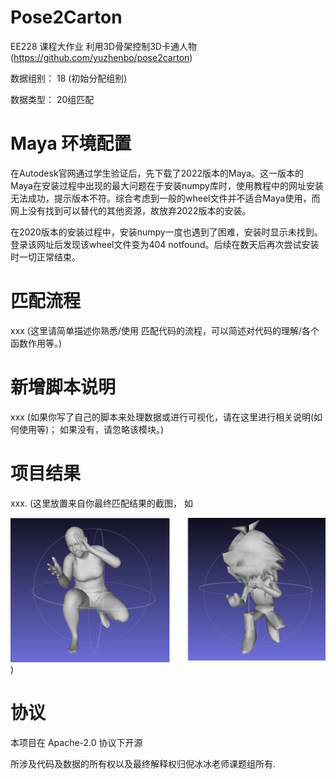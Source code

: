 # Pose2Carton 

EE228 课程大作业 利用3D骨架控制3D卡通人物 (https://github.com/yuzhenbo/pose2carton) 

数据组别： 18 (初始分配组别)

数据类型： 20组匹配


# Maya 环境配置

在Autodesk官网通过学生验证后，先下载了2022版本的Maya。这一版本的Maya在安装过程中出现的最大问题在于安装numpy库时，使用教程中的网址安装无法成功，提示版本不符。综合考虑到一般的wheel文件并不适合Maya使用，而网上没有找到可以替代的其他资源，故放弃2022版本的安装。

在2020版本的安装过程中，安装numpy一度也遇到了困难，安装时显示未找到。登录该网址后发现该wheel文件变为404 notfound。后续在数天后再次尝试安装时一切正常结束。



# 匹配流程

xxx (这里请简单描述你熟悉/使用 匹配代码的流程，可以简述对代码的理解/各个函数作用等。)



# 新增脚本说明

xxx (如果你写了自己的脚本来处理数据或进行可视化，请在这里进行相关说明(如何使用等)； 如果没有，请忽略该模块。)



# 项目结果

xxx. (这里放置来自你最终匹配结果的截图， 如

![image](img/pose2carton.png))



# 协议 
本项目在 Apache-2.0 协议下开源

所涉及代码及数据的所有权以及最终解释权归倪冰冰老师课题组所有. 
